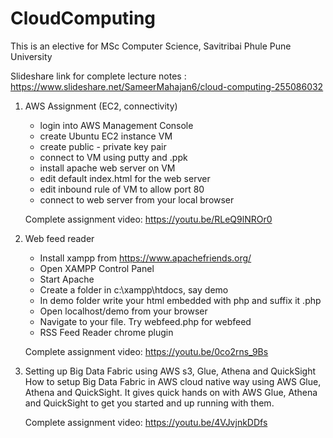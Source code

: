 # CloudComputing

This is an elective for MSc Computer Science, Savitribai Phule Pune University

Slideshare link for complete lecture notes : https://www.slideshare.net/SameerMahajan6/cloud-computing-255086032

1. AWS Assignment (EC2, connectivity)

    - login into AWS Management Console
    - create Ubuntu EC2 instance VM
    - create public - private key pair
    - connect to VM using putty and .ppk
    - install apache web server on VM
    - edit default index.html for the web server
    - edit inbound rule of VM to allow port 80
    - connect to web server from your local browser

    Complete assignment video: https://youtu.be/RLeQ9lNROr0

2. Web feed reader
    - Install xampp from https://www.apachefriends.org/ 
    - Open XAMPP Control Panel
    - Start Apache
    - Create a folder in c:\xampp\htdocs, say demo
    - In demo folder write your html embedded with php and suffix it .php
    - Open localhost/demo from your browser
    - Navigate to your file. Try webfeed.php for webfeed
    - RSS Feed Reader chrome plugin

    Complete assignment video: https://youtu.be/0co2rns_9Bs

3. Setting up Big Data Fabric using AWS s3, Glue, Athena and QuickSight
    How to setup Big Data Fabric in AWS cloud native way using AWS Glue, Athena and QuickSight. It gives quick hands on with AWS Glue, Athena and QuickSight to get you started and up running with them.
    
    Complete assignment video: https://youtu.be/4VJvjnkDDfs
